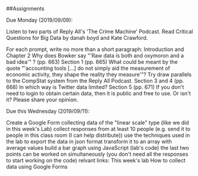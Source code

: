 ##Assignments

Due Monday (2019/09/09):

Listen to two parts of Reply All's 'The Crime Machine' Podcast. 
Read Critical Questions for Big Data by danah boyd and Kate Crawford. 

For each prompt, write no more than a short paragraph:
Introduction and Chapter 2
Why does Bowker say "'Raw data is both and oxymoron and a bad idea'" ? (pp. 663)
Section 1 (pp. 665)
What could be meant by the quote "'accounting tools [...] do not simply aid the measurement of economic activity, they shape the reality they measure'"? Try draw parallels to the CompStat system from the Reply All Podcast.
Section 3 and 4 (pp. 668)
In which way is Twitter data limited?
Section 5 (pp. 671)
If you don't need to login to obtain certain data, then it is public and free to use. Or isn't it? Please share your opinion.

Due this Wednesday (2019/09/11):

Create a Google Form collecting data of the "linear scale" type (like we did in this week's Lab)
collect responses from at least 10 people (e.g. send it to people in this class room (I can help distribute))
use the techniques used in the lab to
export the data in json format
transform it to an array with average values
build a bar graph using JavaScript (lab's code)
the last two points can be worked on simultaneously (you don't need all the responses to start working on the code)
relvant links:
This week's lab
How to collect data using Google Forms

